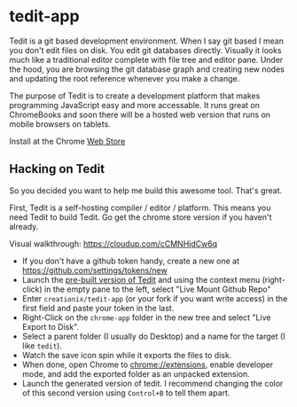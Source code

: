 tedit-app
=========

Tedit is a git based development environment.  When I say git based I mean you
don't edit files on disk.  You edit git databases directly.  Visually it looks
much like a traditional editor complete with file tree and editor pane.  Under
the hood, you are browsing the git database graph and creating new nodes and 
updating the root reference whenever you make a change.

The purpose of Tedit is to create a development platform that makes programming
JavaScript easy and more accessable.  It runs great on ChromeBooks and soon
there will be a hosted web version that runs on mobile browsers on tablets.

Install at the Chrome [Web Store](https://chrome.google.com/webstore/detail/tedit-development-environ/ooekdijbnbbjdfjocaiflnjgoohnblgf)

## Hacking on Tedit

So you decided you want to help me build this awesome tool.  That's great.

First, Tedit is a self-hosting compiler / editor / platform.  This means you
need Tedit to build Tedit.  Go get the chrome store version if you haven't
already.

Visual walkthrough: <https://cloudup.com/cCMNHjdCw6q>

 - If you don't have a github token handy, create a new one at <https://github.com/settings/tokens/new>
 - Launch the [pre-built version of Tedit](https://chrome.google.com/webstore/detail/tedit-development-environ/ooekdijbnbbjdfjocaiflnjgoohnblgf) and using the context menu (right-click) in the
   empty pane to the left, select "Live Mount Github Repo"
 - Enter `creationix/tedit-app` (or your fork if you want write access) in the first field and paste your token in the last.
 - Right-Click on the `chrome-app` folder in the new tree and select "Live Export to Disk".
 - Select a parent folder (I usually do Desktop) and a name for the target (I like `tedit`).
 - Watch the save icon spin while it exports the files to disk.
 - When done, open Chrome to <chrome://extensions>, enable developer mode, and add the exported folder as an unpacked extension.
 - Launch the generated version of tedit.  I recommend changing the color of this second version using `Control+B` to tell them apart.



